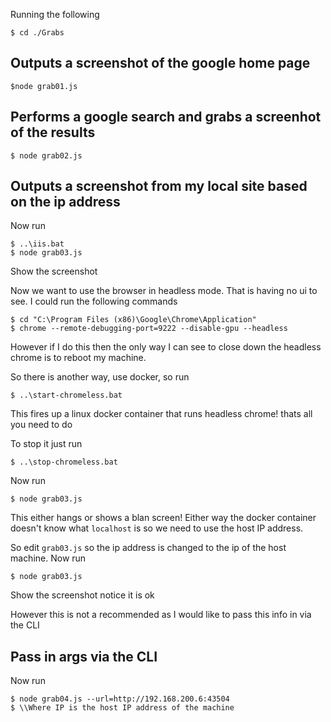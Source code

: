 Running the following

```
$ cd ./Grabs
```

Outputs a screenshot of the google home page
-
```
$node grab01.js
```

Performs a google search and grabs a screenhot of the results
-
```
$ node grab02.js
```


Outputs a screenshot from my local site based on the ip address
---
Now run
````
$ ..\iis.bat
$ node grab03.js
````

Show the screenshot

Now we want to use the browser in headless mode. That is having no ui to see. I could run the following commands

```
$ cd "C:\Program Files (x86)\Google\Chrome\Application"
$ chrome --remote-debugging-port=9222 --disable-gpu --headless
```

However if I do this then the only way I can see to close down the headless chrome is to reboot my machine.

So there is another way, use docker, so run

```
$ ..\start-chromeless.bat
```

This fires up a linux docker container that runs headless chrome! thats all you need to do

To stop it just run
```
$ ..\stop-chromeless.bat
```

Now run 

````
$ node grab03.js
````
This either hangs or shows a blan screen! Either way the docker container doesn't know what `localhost` is so we need to use the host IP address.

So edit `grab03.js` so the ip address is changed to the ip of the host machine. Now run

````
$ node grab03.js
````
Show the screenshot notice it is ok

However this is not a recommended as I would like to pass this info in via the CLI

Pass in args via the CLI
-
Now run
````
$ node grab04.js --url=http://192.168.200.6:43504
$ \\Where IP is the host IP address of the machine
````
